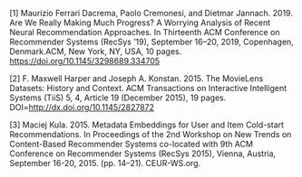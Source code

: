 
[1] Maurizio Ferrari Dacrema, Paolo Cremonesi, and Dietmar Jannach. 2019.
Are We Really Making Much Progress? A Worrying Analysis of Recent Neural Recommendation Approaches. In Thirteenth ACM Conference on Recommender Systems (RecSys ’19), September 16–20, 2019, Copenhagen, Denmark.ACM, New York, NY, USA, 10 pages. https://doi.org/10.1145/3298689.334705

[2] F. Maxwell Harper and Joseph A. Konstan. 2015. The MovieLens Datasets:
History and Context. ACM Transactions on Interactive Intelligent
Systems (TiiS) 5, 4, Article 19 (December 2015), 19 pages.
DOI=http://dx.doi.org/10.1145/2827872

[3] Maciej Kula. 2015. Metadata Embeddings for User and Item Cold-start Recommendations. In Proceedings of the 2nd Workshop on New Trends on Content-Based Recommender Systems co-located with 9th ACM Conference on Recommender Systems (RecSys 2015), Vienna, Austria, September 16-20, 2015. (pp. 14–21). CEUR-WS.org.
